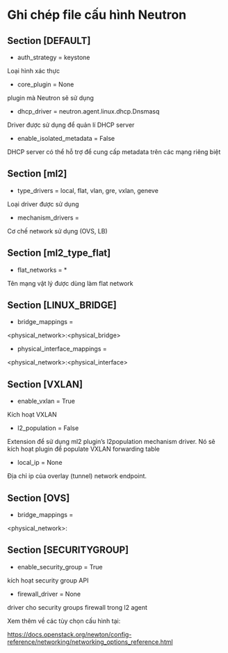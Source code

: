 # Ghi chép file cấu hình Neutron

## Section [DEFAULT]

- auth_strategy = keystone

Loại hình xác thực

- core_plugin = None

plugin mà Neutron sẽ sử dụng

- dhcp_driver = neutron.agent.linux.dhcp.Dnsmasq

Driver được sử dụng để quản lí DHCP server

- enable_isolated_metadata = False

DHCP server có thể hỗ trợ để cung cấp metadata trên các mạng riêng biệt

## Section [ml2]

- type_drivers = local, flat, vlan, gre, vxlan, geneve

Loại driver được sử dụng

- mechanism_drivers =

Cơ chế network sử dụng (OVS, LB)

## Section [ml2_type_flat]

- flat_networks = *

Tên mạng vật lý được dùng làm flat network

## Section [LINUX_BRIDGE]

- bridge_mappings =

<physical_network>:<physical_bridge>

- physical_interface_mappings =

<physical_network>:<physical_interface>

## Section [VXLAN]

- enable_vxlan = True

Kích hoạt VXLAN

- l2_population = False

Extension để sử dụng ml2 plugin’s l2population mechanism driver. Nó sẽ kích hoạt plugin để populate VXLAN forwarding table

- local_ip = None

Địa chỉ ip của overlay (tunnel) network endpoint.

## Section [OVS]

- bridge_mappings =

<physical_network>:<bridge>

## Section [SECURITYGROUP]

- enable_security_group = True

kích hoạt security group API

- firewall_driver = None

driver cho security groups firewall trong l2 agent


Xem thêm về các tùy chọn cấu hình tại:

https://docs.openstack.org/newton/config-reference/networking/networking_options_reference.html
